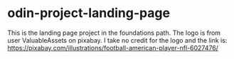 # odin-project-landing-page
This is the landing page project in the foundations path.
The logo is from user ValuableAssets on pixabay. I take no credit for the logo and the link is: https://pixabay.com/illustrations/football-american-player-nfl-6027476/
